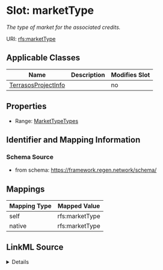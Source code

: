 

# Slot: marketType


_The type of market for the associated credits._





URI: [rfs:marketType](https://framework.regen.network/schema/marketType)



<!-- no inheritance hierarchy -->





## Applicable Classes

| Name | Description | Modifies Slot |
| --- | --- | --- |
| [TerrasosProjectInfo](TerrasosProjectInfo.md) |  |  no  |







## Properties

* Range: [MarketTypeTypes](MarketTypeTypes.md)





## Identifier and Mapping Information







### Schema Source


* from schema: https://framework.regen.network/schema/




## Mappings

| Mapping Type | Mapped Value |
| ---  | ---  |
| self | rfs:marketType |
| native | rfs:marketType |




## LinkML Source

<details>
```yaml
name: marketType
description: The type of market for the associated credits.
from_schema: https://framework.regen.network/schema/
rank: 1000
slot_uri: rfs:marketType
alias: marketType
domain_of:
- TerrasosProjectInfo
range: MarketTypeTypes

```
</details>